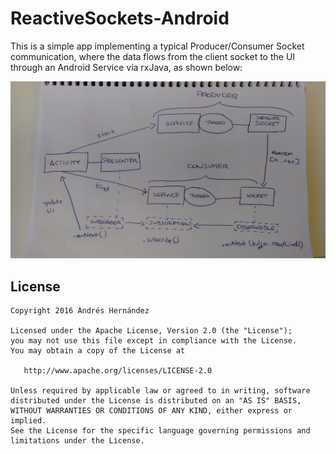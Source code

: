 # ReactiveSockets-Android
This is a simple app implementing a typical Producer/Consumer Socket communication, where the data flows from the client socket to the UI through an Android Service via rxJava, as shown below:

![Alt text](/images/photo.jpg?raw=true "Optional Title")

## License

    Copyright 2016 Andrés Hernández

    Licensed under the Apache License, Version 2.0 (the "License");
    you may not use this file except in compliance with the License.
    You may obtain a copy of the License at

       http://www.apache.org/licenses/LICENSE-2.0

    Unless required by applicable law or agreed to in writing, software
    distributed under the License is distributed on an "AS IS" BASIS,
    WITHOUT WARRANTIES OR CONDITIONS OF ANY KIND, either express or implied.
    See the License for the specific language governing permissions and
    limitations under the License.
